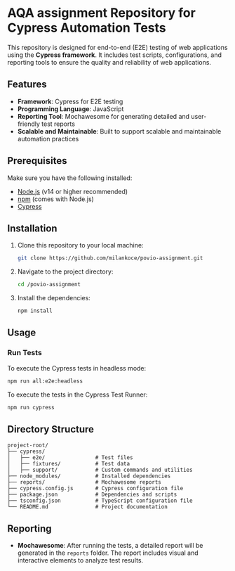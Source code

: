 # AQA assignment Repository for Cypress Automation Tests

This repository is designed for end-to-end (E2E) testing of web applications using the **Cypress framework**. It includes test scripts, configurations, and reporting tools to ensure the quality and reliability of web applications.

## Features

- **Framework**: Cypress for E2E testing
- **Programming Language**: JavaScript
- **Reporting Tool**: Mochawesome for generating detailed and user-friendly test reports
- **Scalable and Maintainable**: Built to support scalable and maintainable automation practices

## Prerequisites

Make sure you have the following installed:

- [Node.js](https://nodejs.org/) (v14 or higher recommended)
- [npm](https://www.npmjs.com/) (comes with Node.js)
- [Cypress](https://www.cypress.io/)

## Installation

1. Clone this repository to your local machine:

   ```bash
   git clone https://github.com/milankoce/povio-assignment.git
   ```

2. Navigate to the project directory:

   ```bash
   cd /povio-assignment
   ```

3. Install the dependencies:

   ```bash
   npm install
   ```

## Usage

### Run Tests

To execute the Cypress tests in headless mode:

```bash
npm run all:e2e:headless
```

To execute the tests in the Cypress Test Runner:

```bash
npm run cypress
```

## Directory Structure

```plaintext
project-root/
├── cypress/
│   ├── e2e/                # Test files
│   ├── fixtures/           # Test data
│   ├── support/            # Custom commands and utilities
├── node_modules/           # Installed dependencies
├── reports/                # Mochawesome reports
├── cypress.config.js       # Cypress configuration file
├── package.json            # Dependencies and scripts
├── tsconfig.json           # TypeScript configuration file  
└── README.md               # Project documentation
```

## Reporting

- **Mochawesome**: After running the tests, a detailed report will be generated in the `reports` folder. The report includes visual and interactive elements to analyze test results.


